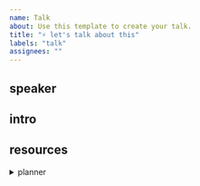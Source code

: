 ```yaml
---
name: Talk
about: Use this template to create your talk.
title: "⚡️ let's talk about this"
labels: "talk"
assignees: ""
---
```


<!-- 

- Every talk must come with an emoji in the title 
- Feel free to choose a topic label as well, our website lists talks by topic wo

-->


speaker
---
<!-- who are you and where to find you, tell us something interesting about you maybe? -->

intro
---
<!-- 1 min intro of your talk plz -->

<!-- please help place your intro between "intro starts" and "intro ends" to be picked up by our website, thanks! -->
<!-- intro starts -->


resources
---
<!-- links to slides / relevant links -->



<!-- intro ends -->

<details>
  <summary>planner</summary>

- I prefer to give this talk at: react-knowledgeable/events#${issueNumber} <!-- can reference issue of that month -->
- Number of minutes needed to ⚡️: <!-- 7 / 8 / 9 / 10 -->
- [x] I am happy to have this talk recorded by @engineersftw (by default, we record talks to be accessible by more audience, if you don't want, please uncheck this)

</details>

<!--
What happens after the proposal?
- We'll contact you on GitHub directly. If you prefer private conversation, please leave your preferred way of contact.
- If you have any questions, feel free to reach out via twitter @reknowledgeable
-->
